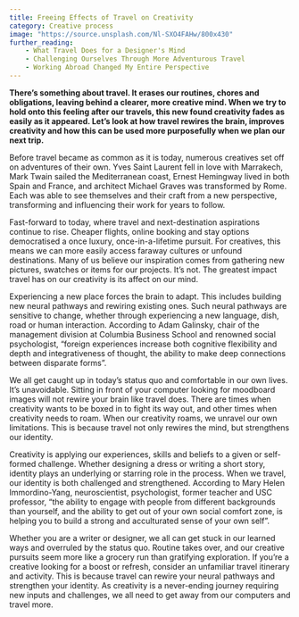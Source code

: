 ```yaml
---
title: Freeing Effects of Travel on Creativity
category: Creative process
image: "https://source.unsplash.com/Nl-SXO4FAHw/800x430"
further_reading:
    - What Travel Does for a Designer's Mind
    - Challenging Ourselves Through More Adventurous Travel
    - Working Abroad Changed My Entire Perspective
---
```


**There’s something about travel. It erases our routines, chores and obligations, leaving behind a clearer, more creative mind. When we try to hold onto this feeling after our travels, this new found creativity fades as easily as it appeared. Let’s look at how travel rewires the brain, improves creativity and how this can be used more purposefully when we plan our next trip.** 

Before travel became as common as it is today, numerous creatives set off on adventures of their own. Yves Saint Laurent fell in love with Marrakech, Mark Twain sailed the Mediterranean coast, Ernest Hemingway lived in both Spain and France, and architect Michael Graves was transformed by Rome. Each was able to see themselves and their craft from a new perspective, transforming and influencing their work for years to follow.

Fast-forward to today, where travel and next-destination aspirations continue to rise. Cheaper flights, online booking and stay options democratised a once luxury, once-in-a-lifetime pursuit. For creatives, this means we can more easily access faraway cultures or unfound destinations. Many of us believe our inspiration comes from gathering new pictures, swatches or items for our projects. It’s not. The greatest impact travel has on our creativity is its affect on our mind.

Experiencing a new place forces the brain to adapt. This includes building new neural pathways and rewiring existing ones. Such neural pathways are sensitive to change, whether through experiencing a new language, dish, road or human interaction. According to Adam Galinsky, chair of the management division at Columbia Business School and renowned social psychologist, “foreign experiences increase both cognitive flexibility and depth and integrativeness of thought, the ability to make deep connections between disparate forms”.

We all get caught up in today’s status quo and comfortable in our own lives. It’s unavoidable. Sitting in front of your computer looking for moodboard images will not rewire your brain like travel does. There are times when creativity wants to be boxed in to fight its way out, and other times when creativity needs to roam. When our creativity roams, we unravel our own limitations. This is because travel not only rewires the mind, but strengthens our identity. 

Creativity is applying our experiences, skills and beliefs to a given or self-formed challenge. Whether designing a dress or writing a short story, identity plays an underlying or starring role in the process. When we travel, our identity is both challenged and strengthened. According to Mary Helen Immordino-Yang, neuroscientist, psychologist, former teacher and USC professor, “the ability to engage with people from different backgrounds than yourself, and the ability to get out of your own social comfort zone, is helping you to build a strong and acculturated sense of your own self”.

Whether you are a writer or designer, we all can get stuck in our learned ways and overruled by the status quo. Routine takes over, and our creative pursuits seem more like a grocery run than gratifying exploration. If you’re a creative looking for a boost or refresh, consider an unfamiliar travel itinerary and activity. This is because travel can rewire your neural pathways and strengthen your identity. As creativity is a never-ending journey requiring new inputs and challenges, we all need to get away from our computers and travel more.